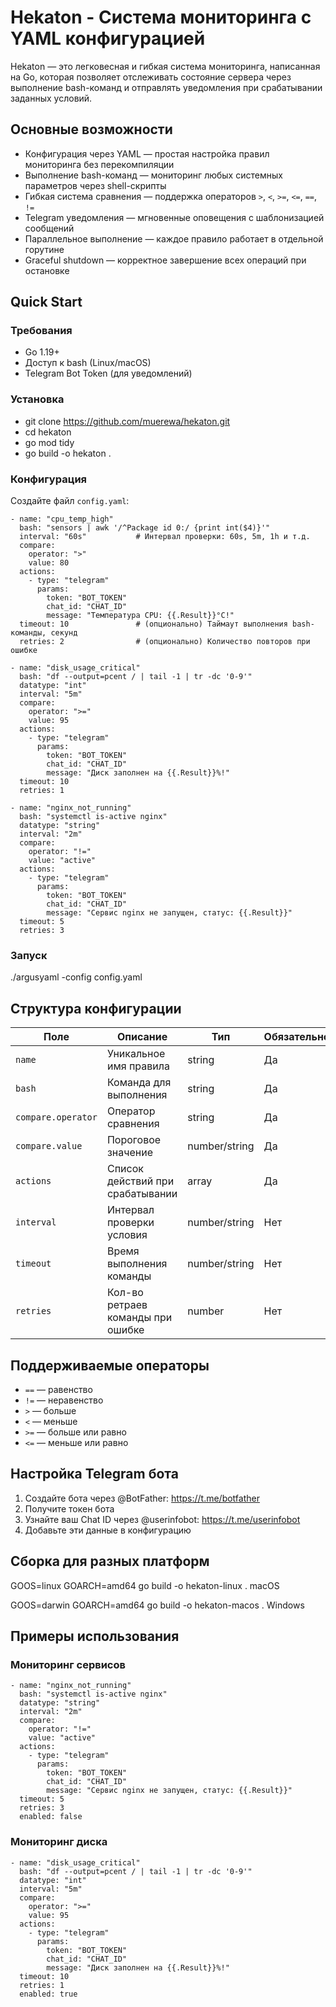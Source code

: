 # Hekaton - Система мониторинга с YAML конфигурацией

Hekaton — это легковесная и гибкая система мониторинга, написанная на Go, которая позволяет отслеживать состояние сервера через выполнение bash-команд и отправлять уведомления при срабатывании заданных условий.

## Основные возможности

- Конфигурация через YAML — простая настройка правил мониторинга без перекомпиляции
- Выполнение bash-команд — мониторинг любых системных параметров через shell-скрипты
- Гибкая система сравнения — поддержка операторов `>`, `<`, `>=`, `<=`, `==`, `!=`
- Telegram уведомления — мгновенные оповещения с шаблонизацией сообщений
- Параллельное выполнение — каждое правило работает в отдельной горутине
- Graceful shutdown — корректное завершение всех операций при остановке

## Quick Start

### Требования

- Go 1.19+
- Доступ к bash (Linux/macOS)
- Telegram Bot Token (для уведомлений)

### Установка

- git clone https://github.com/muerewa/hekaton.git
- cd hekaton
- go mod tidy
- go build -o hekaton .

### Конфигурация

Создайте файл `config.yaml`:
```
- name: "cpu_temp_high"
  bash: "sensors | awk '/^Package id 0:/ {print int($4)}'"
  interval: "60s"           # Интервал проверки: 60s, 5m, 1h и т.д.
  compare:
    operator: ">"
    value: 80
  actions:
    - type: "telegram"
      params:
        token: "BOT_TOKEN"
        chat_id: "CHAT_ID"
        message: "Температура CPU: {{.Result}}°C!"
  timeout: 10               # (опционально) Таймаут выполнения bash-команды, секунд
  retries: 2                # (опционально) Количество повторов при ошибке

- name: "disk_usage_critical"
  bash: "df --output=pcent / | tail -1 | tr -dc '0-9'"
  datatype: "int"
  interval: "5m"
  compare:
    operator: ">="
    value: 95
  actions:
    - type: "telegram"
      params:
        token: "BOT_TOKEN"
        chat_id: "CHAT_ID"
        message: "Диск заполнен на {{.Result}}%!"
  timeout: 10
  retries: 1

- name: "nginx_not_running"
  bash: "systemctl is-active nginx"
  datatype: "string"
  interval: "2m"
  compare:
    operator: "!="
    value: "active"
  actions:
    - type: "telegram"
      params:
        token: "BOT_TOKEN"
        chat_id: "CHAT_ID"
        message: "Сервис nginx не запущен, статус: {{.Result}}"
  timeout: 5
  retries: 3
```

### Запуск

./argusyaml -config config.yaml

## Структура конфигурации

| Поле               | Описание                         | Тип           | Обязательно |
|--------------------|----------------------------------|---------------|-------------|
| `name`             | Уникальное имя правила           | string        | Да          |
| `bash`             | Команда для выполнения           | string        | Да          |
| `compare.operator` | Оператор сравнения               | string        | Да          |
| `compare.value`    | Пороговое значение               | number/string | Да          |
| `actions`          | Список действий при срабатывании | array         | Да          |
| `interval`         | Интервал проверки условия        | number/string | Нет         |
| `timeout`          | Время выполнения команды         | number/string | Нет         |
| `retries`          | Кол-во ретраев команды при ошибке| number        | Нет         |

## Поддерживаемые операторы

- `==` — равенство
- `!=` — неравенство  
- `>` — больше
- `<` — меньше
- `>=` — больше или равно
- `<=` — меньше или равно

## Настройка Telegram бота

1. Создайте бота через @BotFather: https://t.me/botfather
2. Получите токен бота
3. Узнайте ваш Chat ID через @userinfobot: https://t.me/userinfobot
4. Добавьте эти данные в конфигурацию


## Сборка для разных платформ

GOOS=linux GOARCH=amd64 go build -o hekaton-linux .
macOS

GOOS=darwin GOARCH=amd64 go build -o hekaton-macos .
Windows

## Примеры использования

### Мониторинг сервисов

```
- name: "nginx_not_running"
  bash: "systemctl is-active nginx"
  datatype: "string"
  interval: "2m"
  compare:
    operator: "!="
    value: "active"
  actions:
    - type: "telegram"
      params:
        token: "BOT_TOKEN"
        chat_id: "CHAT_ID"
        message: "Сервис nginx не запущен, статус: {{.Result}}"
  timeout: 5
  retries: 3
  enabled: false
```

### Мониторинг диска
```
- name: "disk_usage_critical"
  bash: "df --output=pcent / | tail -1 | tr -dc '0-9'"
  datatype: "int"
  interval: "5m"
  compare:
    operator: ">="
    value: 95
  actions:
    - type: "telegram"
      params:
        token: "BOT_TOKEN"
        chat_id: "CHAT_ID"
        message: "Диск заполнен на {{.Result}}%!"
  timeout: 10
  retries: 1
  enabled: true
```
